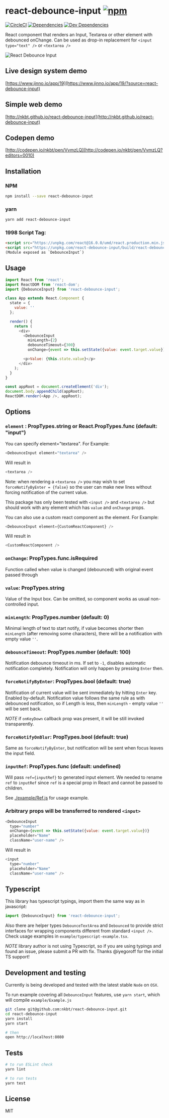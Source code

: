 # react-debounce-input [![npm](https://img.shields.io/npm/v/react-debounce-input.svg?style=flat-square)](https://www.npmjs.com/package/react-debounce-input)

[![CircleCI](https://img.shields.io/circleci/project/nkbt/react-debounce-input.svg?style=flat-square&label=build)](https://circleci.com/gh/nkbt/react-debounce-input)
[![Dependencies](https://img.shields.io/david/nkbt/react-debounce-input.svg?style=flat-square)](https://david-dm.org/nkbt/react-debounce-input)
[![Dev Dependencies](https://img.shields.io/david/dev/nkbt/react-debounce-input.svg?style=flat-square)](https://david-dm.org/nkbt/react-debounce-input#info=devDependencies)

React component that renders an Input, Textarea or other element with debounced onChange. Can be used as drop-in replacement for `<input type="text" />` or `<textarea />`

![React Debounce Input](./example/react-debounce-input.gif)

## Live design system demo

[https://www.jinno.io/app/19](https://www.jinno.io/app/19/?source=react-debounce-input)

## Simple web demo

[http://nkbt.github.io/react-debounce-input](http://nkbt.github.io/react-debounce-input)

## Codepen demo

[http://codepen.io/nkbt/pen/VvmzLQ](http://codepen.io/nkbt/pen/VvmzLQ?editors=0010)

## Installation

### NPM

```sh
npm install --save react-debounce-input
```

### yarn

```sh
yarn add react-debounce-input 
```

### 1998 Script Tag:
```html
<script src="https://unpkg.com/react@16.0.0/umd/react.production.min.js"></script>
<script src="https://unpkg.com/react-debounce-input/build/react-debounce-input.js"></script>
(Module exposed as `DebounceInput`)
```

## Usage
```js
import React from 'react';
import ReactDOM from 'react-dom';
import {DebounceInput} from 'react-debounce-input';

class App extends React.Component {
  state = {
    value: ''
  };

  render() {
    return (
      <div>
        <DebounceInput
          minLength={2}
          debounceTimeout={300}
          onChange={event => this.setState({value: event.target.value})} />

        <p>Value: {this.state.value}</p>
      </div>
    );
  }
}

const appRoot = document.createElement('div');
document.body.appendChild(appRoot);
ReactDOM.render(<App />, appRoot);
```

## Options

### `element` : PropTypes.string or React.PropTypes.func (default: "input")

You can specify element="textarea". For Example:

```js
<DebounceInput element="textarea" />
```

Will result in

```js
<textarea />
```

Note: when rendering a `<textarea />` you may wish to set `forceNotifyByEnter = {false}` so the user can make new lines without forcing notification of the current value.

This package has only been tested with `<input />` and `<textarea />` but should work with any element which has `value` and `onChange` props.

You can also use a custom react component as the element. For Example:

```js
<DebounceInput element={CustomReactComponent} />
```

Will result in

```js
<CustomReactComponent />
```

### `onChange`: PropTypes.func.isRequired

Function called when value is changed (debounced) with original event passed through


### `value`: PropTypes.string

Value of the Input box. Can be omitted, so component works as usual non-controlled input.


### `minLength`: PropTypes.number (default: 0)

Minimal length of text to start notify, if value becomes shorter then `minLength` (after removing some characters), there will be a notification with empty value `''`.


### `debounceTimeout`: PropTypes.number (default: 100)

Notification debounce timeout in ms. If set to `-1`, disables automatic notification completely. Notification will only happen by pressing `Enter` then.


### `forceNotifyByEnter`: PropTypes.bool (default: true)

Notification of current value will be sent immediately by hitting `Enter` key. Enabled by-default. Notification value follows the same rule as with debounced notification, so if Length is less, then `minLength` - empty value `''` will be sent back.

*NOTE* if `onKeyDown` callback prop was present, it will be still invoked transparently.

### `forceNotifyOnBlur`: PropTypes.bool (default: true)

Same as `forceNotifyByEnter`, but notification will be sent when focus leaves the input field.

### `inputRef`: PropTypes.func (default: undefined)

Will pass `ref={inputRef}` to generated input element. We needed to rename `ref` to `inputRef` since `ref` is a special prop in React and cannot be passed to children. 

See [./example/Ref.js](./example/Ref.js) for usage example.

### Arbitrary props will be transferred to rendered `<input>`

```js
<DebounceInput
  type="number"
  onChange={event => this.setState({value: event.target.value})}
  placeholder="Name"
  className="user-name" />
```

Will result in

```js
<input
  type="number"
  placeholder="Name"
  className="user-name" />
```

## Typescript

This library has typescript typings, import them the same way as in javascript:

```typescript
import {DebounceInput} from 'react-debounce-input';
```

Also there are helper types `DebounceTextArea` and `Debounced` to provide strict interfaces for wrapping components different from standard `<input />`. Check usage examples in `example/typescript-example.tsx`.


*NOTE* library author is not using Typescript, so if you are using typings and found an issue, please submit a PR with fix. Thanks @iyegoroff for the initial TS support!


## Development and testing

Currently is being developed and tested with the latest stable `Node` on `OSX`.

To run example covering all `DebounceInput` features, use `yarn start`, which will compile `example/Example.js`

```bash
git clone git@github.com:nkbt/react-debounce-input.git
cd react-debounce-input
yarn install
yarn start

# then
open http://localhost:8080
```

## Tests

```bash
# to run ESLint check
yarn lint

# to run tests
yarn test
```

## License

MIT
